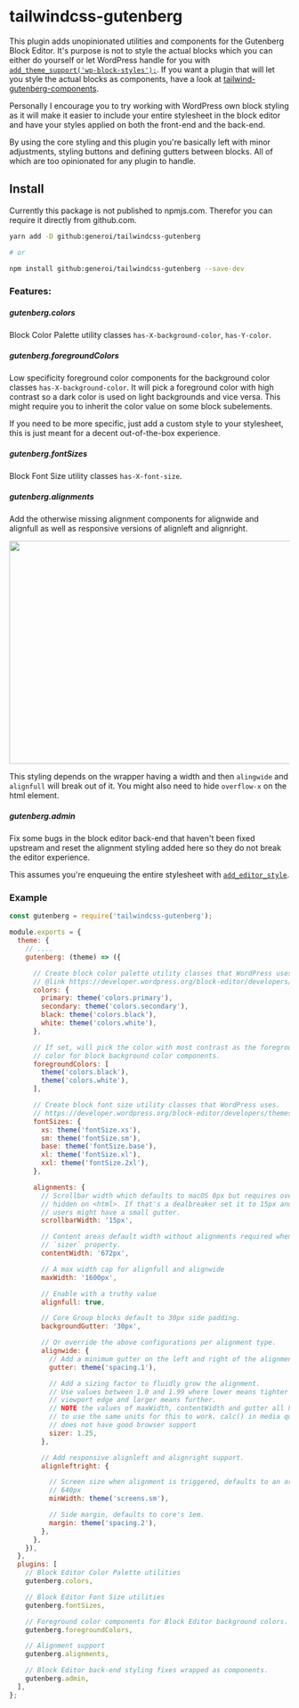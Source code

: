 # tailwindcss-gutenberg

This plugin adds unopinionated utilities and components for the Gutenberg Block Editor. It's purpose is not to style the actual blocks which you can either do yourself or let WordPress handle for you with [`add_theme_support('wp-block-styles');`](https://developer.wordpress.org/block-editor/developers/themes/theme-support/#default-block-styles). If you want a plugin that will let you style the actual blocks as components, have a look at [tailwind-gutenberg-components](https://github.com/kellymears/tailwind-gutenberg-components).

Personally I encourage you to try working with WordPress own block styling as it will make it easier to include your entire stylesheet in the block editor and have your styles applied on both the front-end and the back-end.

By using the core styling and this plugin you're basically left with minor adjustments, styling buttons and defining gutters between blocks. All of which are too opinionated for any plugin to handle.

## Install

Currently this package is not published to npmjs.com. Therefor you can require it directly from github.com.

```sh
yarn add -D github:generoi/tailwindcss-gutenberg

# or

npm install github:generoi/tailwindcss-gutenberg --save-dev
```

### Features:

##### gutenberg.colors

Block Color Palette utility classes `has-X-background-color`, `has-Y-color`.

##### gutenberg.foregroundColors

Low specificity foreground color components for the background color classes `has-X-background-color`. It will pick a foreground color with high contrast so a dark color is used on light backgrounds and vice versa. This might require you to inherit the color value on some block subelements.

If you need to be more specific, just add a custom style to your stylesheet, this is just meant for a decent out-of-the-box experience.

##### gutenberg.fontSizes

Block Font Size utility classes `has-X-font-size`.

##### gutenberg.alignments

Add the otherwise missing alignment components for alignwide and alignfull as well as responsive versions of alignleft and alignright.

<img src="https://i.imgur.com/xwCnjVz.gif" width="640" height="400">

This styling depends on the wrapper having a width and then `alingwide` and `alignfull` will break out of it. You might also need to hide `overflow-x` on the html element.

##### gutenberg.admin

Fix some bugs in the block editor back-end that haven't been fixed upstream and reset the alignment styling added here so they do not break the editor experience.

This assumes you're enqueuing the entire stylesheet with [`add_editor_style`](https://developer.wordpress.org/block-editor/developers/themes/theme-support/#enqueuing-the-editor-style).

### Example

```js
const gutenberg = require('tailwindcss-gutenberg');

module.exports = {
  theme: {
    // ....
    gutenberg: (theme) => ({

      // Create block color palette utility classes that WordPress uses.
      // @link https://developer.wordpress.org/block-editor/developers/themes/theme-support/#block-color-palettes
      colors: {
        primary: theme('colors.primary'),
        secondary: theme('colors.secondary'),
        black: theme('colors.black'),
        white: theme('colors.white'),
      },

      // If set, will pick the color with most contrast as the foreground text
      // color for block background color components.
      foregroundColors: [
        theme('colors.black'),
        theme('colors.white'),
      ],

      // Create block font size utility classes that WordPress uses.
      // https://developer.wordpress.org/block-editor/developers/themes/theme-support/#block-font-sizes
      fontSizes: {
        xs: theme('fontSize.xs'),
        sm: theme('fontSize.sm'),
        base: theme('fontSize.base'),
        xl: theme('fontSize.xl'),
        xxl: theme('fontSize.2xl'),
      },

      alignments: {
        // Scrollbar width which defaults to macOS 0px but requires overflow-x
        // hidden on <html>. If that's a dealbreaker set it to 15px and some
        // users might have a small gutter.
        scrollbarWidth: '15px',

        // Content areas default width without alignments required when using
        // `sizer` property.
        contentWidth: '672px',

        // A max width cap for alignfull and alignwide
        maxWidth: '1600px',

        // Enable with a truthy value
        alignfull: true,

        // Core Group blocks default to 30px side padding.
        backgroundGutter: '30px',

        // Or override the above configurations per alignment type.
        alignwide: {
          // Add a minimum gutter on the left and right of the alignment
          gutter: theme('spacing.1'),

          // Add a sizing factor to fluidly grow the alignment.
          // Use values between 1.0 and 1.99 where lower means tighter to
          // viewport edge and larger means further.
          // NOTE the values of maxWidth, contentWidth and gutter all have
          // to use the same units for this to work. calc() in media queries
          // does not have good browser support
          sizer: 1.25,
        },

        // Add responsive alignleft and alignright support.
        alignleftright: {

          // Screen size when alignment is triggered, defaults to an arbitrary
          // 640px
          minWidth: theme('screens.sm'),

          // Side margin, defaults to core's 1em.
          margin: theme('spacing.2'),
        },
      },
    }),
  },
  plugins: [
    // Block Editor Color Palette utilities
    gutenberg.colors,

    // Block Editor Font Size utilities
    gutenberg.fontSizes,

    // Foreground color components for Block Editor background colors.
    gutenberg.foregroundColors,

    // Alignment support
    gutenberg.alignments,

    // Block Editor back-end styling fixes wrapped as components.
    gutenberg.admin,
  ],
};
```
